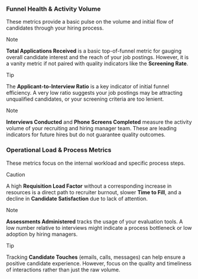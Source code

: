 ### **Funnel Health & Activity Volume**

These metrics provide a basic pulse on the volume and initial flow of candidates through your hiring process.

> [!NOTE]
> **Total Applications Received** is a basic top-of-funnel metric for gauging overall candidate interest and the reach of your job postings. However, it is a vanity metric if not paired with quality indicators like the **Screening Rate**.

> [!TIP]
> The **Applicant-to-Interview Ratio** is a key indicator of initial funnel efficiency. A very low ratio suggests your job postings may be attracting unqualified candidates, or your screening criteria are too lenient.

> [!NOTE]
> **Interviews Conducted** and **Phone Screens Completed** measure the activity volume of your recruiting and hiring manager team. These are leading indicators for future hires but do not guarantee quality outcomes.

### **Operational Load & Process Metrics**

These metrics focus on the internal workload and specific process steps.

> [!CAUTION]
> A high **Requisition Load Factor** without a corresponding increase in resources is a direct path to recruiter burnout, slower **Time to Fill**, and a decline in **Candidate Satisfaction** due to lack of attention.

> [!NOTE]
> **Assessments Administered** tracks the usage of your evaluation tools. A low number relative to interviews might indicate a process bottleneck or low adoption by hiring managers.

> [!TIP]
> Tracking **Candidate Touches** (emails, calls, messages) can help ensure a positive candidate experience. However, focus on the quality and timeliness of interactions rather than just the raw volume.
